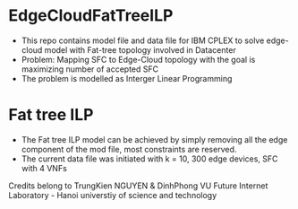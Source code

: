 # EdgeCloudFatTreeILP

- This repo contains model file and data file for IBM CPLEX to solve edge-cloud model with Fat-tree topology involved in Datacenter
- Problem: Mapping SFC to Edge-Cloud topology with the goal is maximizing number of accepted SFC
- The problem is modelled as Interger Linear Programming

# Fat tree ILP

- The Fat tree ILP model can be achieved by simply removing all the edge component of the mod file, most constraints are reserved.
- The current data file was initiated with k = 10, 300 edge devices, SFC with 4 VNFs

Credits belong to TrungKien NGUYEN & DinhPhong VU
Future Internet Laboratory - Hanoi universtiy of science and technology

